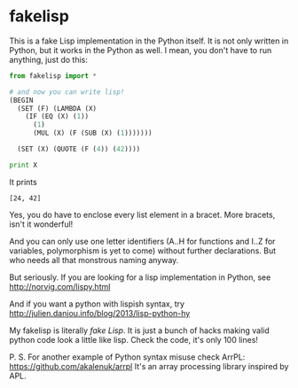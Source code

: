 fakelisp
========

This is a fake Lisp implementation in the Python itself. It is not only written in Python, but it works in the Python as well. I mean, you don't have to run anything, just do this:
```python
from fakelisp import *

# and now you can write lisp!
(BEGIN
  (SET (F) (LAMBDA (X)
    (IF (EQ (X) (1))
      (1)
      (MUL (X) (F (SUB (X) (1)))))))

  (SET (X) (QUOTE (F (4)) (42))))

print X
```

It prints

    [24, 42]
    
Yes, you do have to enclose every list element in a bracet. More bracets, isn't it wonderful!

And you can only use one letter identifiers (A..H for functions and I..Z for variables, polymorphism is yet to come) without further declarations. But who needs all that monstrous naming anyway.


But seriously. If you are looking for a lisp implementation in Python, see http://norvig.com/lispy.html

And if you want a python with lispish syntax, try http://julien.danjou.info/blog/2013/lisp-python-hy

My fakelisp is literally _fake Lisp_. It is just a bunch of hacks making valid python code look a little like lisp. Check the code, it's only 100 lines!


P. S. For another example of Python syntax misuse check ArrPL: https://github.com/akalenuk/arrpl It's an array processing library inspired by APL.
